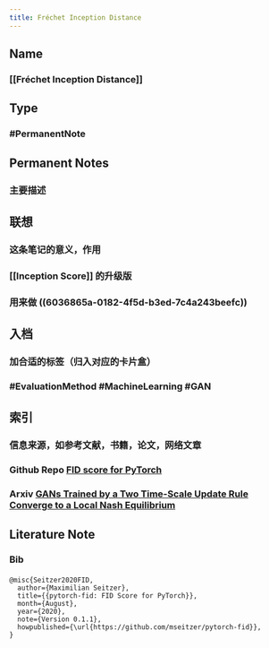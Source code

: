 ```yaml
---
title: Fréchet Inception Distance
---
```


## Name
### [[Fréchet Inception Distance]]
## Type
### #PermanentNote
## Permanent Notes
### 主要描述
## 联想
### 这条笔记的意义，作用
### [[Inception Score]] 的升级版
### 用来做 ((6036865a-0182-4f5d-b3ed-7c4a243beefc))
## 入档
### 加合适的标签（归入对应的卡片盒）
### #EvaluationMethod #MachineLearning #GAN
## 索引
### 信息来源，如参考文献，书籍，论文，网络文章
### Github Repo [FID score for PyTorch](https://github.com/mseitzer/pytorch-fid)
### Arxiv [GANs Trained by a Two Time-Scale Update Rule Converge to a Local Nash Equilibrium](https://arxiv.org/abs/1706.08500)
## Literature Note
### Bib
####
```Bib
@misc{Seitzer2020FID,
  author={Maximilian Seitzer},
  title={{pytorch-fid: FID Score for PyTorch}},
  month={August},
  year={2020},
  note={Version 0.1.1},
  howpublished={\url{https://github.com/mseitzer/pytorch-fid}},
}
```
###

